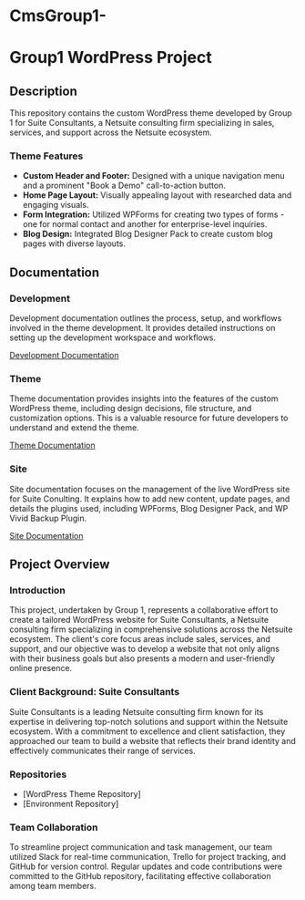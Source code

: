 # CmsGroup1-

# Group1 WordPress Project

## Description
This repository contains the custom WordPress theme developed by Group 1 for Suite Consultants, a Netsuite consulting firm specializing in sales, services, and support across the Netsuite ecosystem.

### Theme Features
- **Custom Header and Footer:** Designed with a unique navigation menu and a prominent "Book a Demo" call-to-action button.
- **Home Page Layout:** Visually appealing layout with researched data and engaging visuals.
- **Form Integration:** Utilized WPForms for creating two types of forms - one for normal contact and another for enterprise-level inquiries.
- **Blog Design:** Integrated Blog Designer Pack to create custom blog pages with diverse layouts.

## Documentation

### Development
Development documentation outlines the process, setup, and workflows involved in the theme development. It provides detailed instructions on setting up the development workspace and workflows.

[Development Documentation](deployment.md)

### Theme
Theme documentation provides insights into the features of the custom WordPress theme, including design decisions, file structure, and customization options. This is a valuable resource for future developers to understand and extend the theme.

[Theme Documentation](theme.md)

### Site
Site documentation focuses on the management of the live WordPress site for Suite Conulting. It explains how to add new content, update pages, and details the plugins used, including WPForms, Blog Designer Pack, and WP Vivid Backup Plugin.

[Site Documentation](Site.md)

## Project Overview

### Introduction
This project, undertaken by Group 1, represents a collaborative effort to create a tailored WordPress website for Suite Consultants, a Netsuite consulting firm specializing in comprehensive solutions across the Netsuite ecosystem. The client's core focus areas include sales, services, and support, and our objective was to develop a website that not only aligns with their business goals but also presents a modern and user-friendly online presence.

### Client Background: Suite Consultants
Suite Consultants is a leading Netsuite consulting firm known for its expertise in delivering top-notch solutions and support within the Netsuite ecosystem. With a commitment to excellence and client satisfaction, they approached our team to build a website that reflects their brand identity and effectively communicates their range of services.

### Repositories
- [WordPress Theme Repository]
- [Environment Repository]

### Team Collaboration
To streamline project communication and task management, our team utilized Slack for real-time communication, Trello for project tracking, and GitHub for version control. Regular updates and code contributions were committed to the GitHub repository, facilitating effective collaboration among team members.

